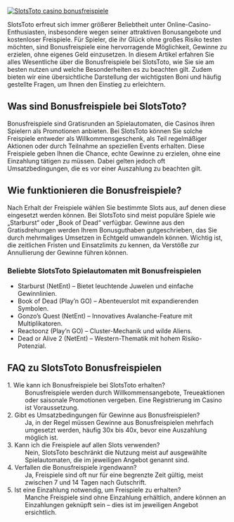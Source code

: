 [![SlotsToto casino bonusfreispiele](https://123-caf.pages.dev/gitsignup.png)](https://vrmoo.ru/Bt82HjjY)

<p>SlotsToto erfreut sich immer größerer Beliebtheit unter Online-Casino-Enthusiasten, insbesondere wegen seiner attraktiven Bonusangebote und kostenloser Freispiele. Für Spieler, die ihr Glück ohne großes Risiko testen möchten, sind Bonusfreispiele eine hervorragende Möglichkeit, Gewinne zu erzielen, ohne eigenes Geld einzusetzen. In diesem Artikel erfahren Sie alles Wesentliche über die Bonusfreispiele bei SlotsToto, wie Sie sie am besten nutzen und welche Besonderheiten es zu beachten gilt. Zudem bieten wir eine übersichtliche Darstellung der wichtigsten Boni und häufig gestellte Fragen, um Ihnen den Einstieg zu erleichtern.</p>  <h2>Was sind Bonusfreispiele bei SlotsToto?</h2> <p>Bonusfreispiele sind Gratisrunden an Spielautomaten, die Casinos ihren Spielern als Promotionen anbieten. Bei SlotsToto können Sie solche Freispiele entweder als Willkommensgeschenk, als Teil regelmäßiger Aktionen oder durch Teilnahme an speziellen Events erhalten. Diese Freispiele geben Ihnen die Chance, echte Gewinne zu erzielen, ohne eine Einzahlung tätigen zu müssen. Dabei gelten jedoch oft Umsatzbedingungen, die es vor einer Auszahlung zu beachten gilt.</p>  <h2>Wie funktionieren die Bonusfreispiele?</h2> <p>Nach Erhalt der Freispiele wählen Sie bestimmte Slots aus, auf denen diese eingesetzt werden können. Bei SlotsToto sind meist populäre Spiele wie „Starburst“ oder „Book of Dead“ verfügbar. Gewinne aus den Gratisdrehungen werden Ihrem Bonusguthaben gutgeschrieben, das Sie durch mehrmaliges Umsetzen in Echtgeld umwandeln können. Wichtig ist, die zeitlichen Fristen und Einsatzlimits zu kennen, da Verstöße zur Annullierung der Gewinne führen können.</p>  <h3>Beliebte SlotsToto Spielautomaten mit Bonusfreispielen</h3> <ul>   <li>Starburst (NetEnt) – Bietet leuchtende Juwelen und einfache Gewinnlinien.</li>   <li>Book of Dead (Play’n GO) – Abenteuerslot mit expandierenden Symbolen.</li>   <li>Gonzo’s Quest (NetEnt) – Innovatives Avalanche-Feature mit Multiplikatoren.</li>   <li>Reactoonz (Play’n GO) – Cluster-Mechanik und wilde Aliens.</li>   <li>Dead or Alive 2 (NetEnt) – Western-Thematik mit hohem Risiko-Potenzial.</li> </ul>  <h2>FAQ zu SlotsToto Bonusfreispielen</h2> <dl>   <dt>1. Wie kann ich Bonusfreispiele bei SlotsToto erhalten?</dt>   <dd>Bonusfreispiele werden durch Willkommensangebote, Treueaktionen oder saisonale Promotionen vergeben. Eine Registrierung im Casino ist Voraussetzung.</dd>    <dt>2. Gibt es Umsatzbedingungen für Gewinne aus Bonusfreispielen?</dt>   <dd>Ja, in der Regel müssen Gewinne aus Bonusfreispielen mehrfach umgesetzt werden, häufig 30x bis 40x, bevor eine Auszahlung möglich ist.</dd>    <dt>3. Kann ich die Freispiele auf allen Slots verwenden?</dt>   <dd>Nein, SlotsToto beschränkt die Nutzung meist auf ausgewählte Spielautomaten, die im jeweiligen Angebot genannt sind.</dd>    <dt>4. Verfallen die Bonusfreispiele irgendwann?</dt>   <dd>Ja, Freispiele sind oft nur für eine begrenzte Zeit gültig, meist zwischen 7 und 14 Tagen nach Gutschrift.</dd>    <dt>5. Ist eine Einzahlung notwendig, um Freispiele zu erhalten?</dt>   <dd>Manche Freispiele sind ohne Einzahlung erhältlich, andere können an Einzahlungen geknüpft sein – dies ist im jeweiligen Angebot ersichtlich.</dd> </dl>